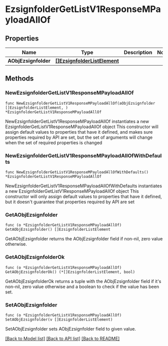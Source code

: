 # EzsignfolderGetListV1ResponseMPayloadAllOf

## Properties

Name | Type | Description | Notes
------------ | ------------- | ------------- | -------------
**AObjEzsignfolder** | [**[]EzsignfolderListElement**](EzsignfolderListElement.md) |  | 

## Methods

### NewEzsignfolderGetListV1ResponseMPayloadAllOf

`func NewEzsignfolderGetListV1ResponseMPayloadAllOf(aObjEzsignfolder []EzsignfolderListElement, ) *EzsignfolderGetListV1ResponseMPayloadAllOf`

NewEzsignfolderGetListV1ResponseMPayloadAllOf instantiates a new EzsignfolderGetListV1ResponseMPayloadAllOf object
This constructor will assign default values to properties that have it defined,
and makes sure properties required by API are set, but the set of arguments
will change when the set of required properties is changed

### NewEzsignfolderGetListV1ResponseMPayloadAllOfWithDefaults

`func NewEzsignfolderGetListV1ResponseMPayloadAllOfWithDefaults() *EzsignfolderGetListV1ResponseMPayloadAllOf`

NewEzsignfolderGetListV1ResponseMPayloadAllOfWithDefaults instantiates a new EzsignfolderGetListV1ResponseMPayloadAllOf object
This constructor will only assign default values to properties that have it defined,
but it doesn't guarantee that properties required by API are set

### GetAObjEzsignfolder

`func (o *EzsignfolderGetListV1ResponseMPayloadAllOf) GetAObjEzsignfolder() []EzsignfolderListElement`

GetAObjEzsignfolder returns the AObjEzsignfolder field if non-nil, zero value otherwise.

### GetAObjEzsignfolderOk

`func (o *EzsignfolderGetListV1ResponseMPayloadAllOf) GetAObjEzsignfolderOk() (*[]EzsignfolderListElement, bool)`

GetAObjEzsignfolderOk returns a tuple with the AObjEzsignfolder field if it's non-nil, zero value otherwise
and a boolean to check if the value has been set.

### SetAObjEzsignfolder

`func (o *EzsignfolderGetListV1ResponseMPayloadAllOf) SetAObjEzsignfolder(v []EzsignfolderListElement)`

SetAObjEzsignfolder sets AObjEzsignfolder field to given value.



[[Back to Model list]](../README.md#documentation-for-models) [[Back to API list]](../README.md#documentation-for-api-endpoints) [[Back to README]](../README.md)


